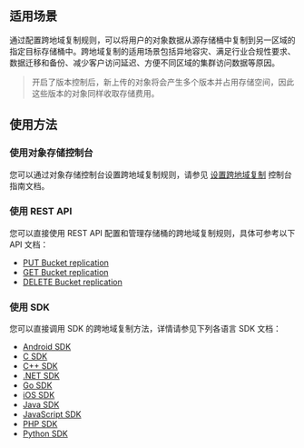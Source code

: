 ## 适用场景
通过配置跨地域复制规则，可以将用户的对象数据从源存储桶中复制到另一区域的指定目标存储桶中。跨地域复制的适用场景包括异地容灾、满足行业合规性要求、数据迁移和备份、减少客户访问延迟、方便不同区域的集群访问数据等原因。

>开启了版本控制后，新上传的对象将会产生多个版本并占用存储空间，因此这些版本的对象同样收取存储费用。

## 使用方法

### 使用对象存储控制台
您可以通过对象存储控制台设置跨地域复制规则，请参见 [设置跨地域复制](https://intl.cloud.tencent.com/document/product/436/19235) 控制台指南文档。

### 使用 REST API
您可以直接使用 REST API 配置和管理存储桶的跨地域复制规则，具体可参考以下 API 文档：
- [PUT Bucket replication](https://intl.cloud.tencent.com/document/product/436/19223) 
- [GET Bucket replication](https://intl.cloud.tencent.com/document/product/436/19222) 
- [DELETE Bucket replication](https://intl.cloud.tencent.com/document/product/436/19221) 

### 使用 SDK
您可以直接调用 SDK 的跨地域复制方法，详情请参见下列各语言 SDK 文档：

- [Android SDK](https://intl.cloud.tencent.com/document/product/436/31515#cross-region-replication)
- [C SDK](https://intl.cloud.tencent.com/document/product/436/31519#cross-region-replication)
- [C++ SDK](https://intl.cloud.tencent.com/document/product/436/31523#cross-region-replication)
- [.NET SDK](https://intl.cloud.tencent.com/document/product/436/30597#cross-region-replication)
- [Go SDK](https://intl.cloud.tencent.com/document/product/436/31527#cross-region-replication)
- [iOS SDK](https://intl.cloud.tencent.com/document/product/436/31531#cross-region-replication)
- [Java SDK](https://intl.cloud.tencent.com/document/product/436/31535#cross-region-replication)
- [JavaScript SDK](https://intl.cloud.tencent.com/document/product/436/31539#cross-region-replication)
- [PHP SDK](https://intl.cloud.tencent.com/document/product/436/31543#cross-region-replication)
- [Python SDK](https://intl.cloud.tencent.com/document/product/436/31547#cross-region-replication)

